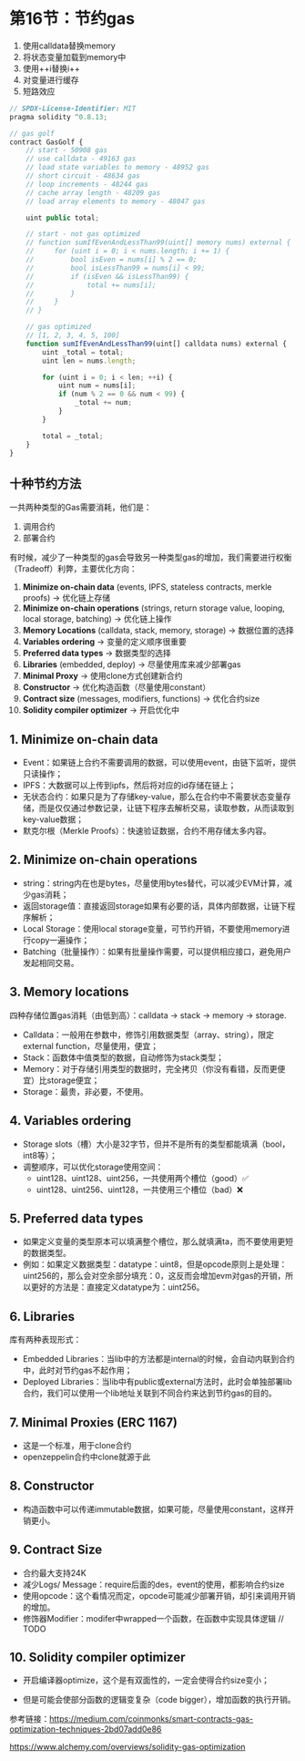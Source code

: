 # 第16节：节约gas

1. 使用calldata替换memory
2. 将状态变量加载到memory中
3. 使用++i替换i++
4. 对变量进行缓存
5. 短路效应

```js
// SPDX-License-Identifier: MIT
pragma solidity ^0.8.13;

// gas golf
contract GasGolf {
    // start - 50908 gas
    // use calldata - 49163 gas
    // load state variables to memory - 48952 gas
    // short circuit - 48634 gas
    // loop increments - 48244 gas
    // cache array length - 48209 gas
    // load array elements to memory - 48047 gas

    uint public total;

    // start - not gas optimized
    // function sumIfEvenAndLessThan99(uint[] memory nums) external {
    //     for (uint i = 0; i < nums.length; i += 1) {
    //         bool isEven = nums[i] % 2 == 0;
    //         bool isLessThan99 = nums[i] < 99;
    //         if (isEven && isLessThan99) {
    //             total += nums[i];
    //         }
    //     }
    // }

    // gas optimized
    // [1, 2, 3, 4, 5, 100]
    function sumIfEvenAndLessThan99(uint[] calldata nums) external {
        uint _total = total;
        uint len = nums.length;

        for (uint i = 0; i < len; ++i) {
            uint num = nums[i];
            if (num % 2 == 0 && num < 99) {
                _total += num;
            }
        }

        total = _total;
    }
}
```



## 十种节约方法

一共两种类型的Gas需要消耗，他们是：

1. 调用合约
2. 部署合约

有时候，减少了一种类型的gas会导致另一种类型gas的增加，我们需要进行权衡（Tradeoff）利弊，主要优化方向：

1. **Minimize on-chain data** (events, IPFS, stateless contracts, merkle proofs) -> 优化链上存储
2. **Minimize on-chain operations** (strings, return storage value, looping, local storage, batching) -> 优化链上操作
3. **Memory Locations** (calldata, stack, memory, storage) -> 数据位置的选择
4. **Variables ordering** -> 变量的定义顺序很重要
5. **Preferred data types** -> 数据类型的选择
6. **Libraries** (embedded, deploy) -> 尽量使用库来减少部署gas
7. **Minimal Proxy** -> 使用clone方式创建新合约
8. **Constructor** -> 优化构造函数（尽量使用constant）
9. **Contract size** (messages, modifiers, functions) -> 优化合约size
10. **Solidity compiler optimizer** -> 开启优化中 



## 1. Minimize on-chain data

- Event：如果链上合约不需要调用的数据，可以使用event，由链下监听，提供只读操作；
- IPFS：大数据可以上传到ipfs，然后将对应的id存储在链上；
- 无状态合约：如果只是为了存储key-value，那么在合约中不需要状态变量存储，而是仅仅通过参数记录，让链下程序去解析交易，读取参数，从而读取到key-value数据；
- 默克尔根（Merkle Proofs）：快速验证数据，合约不用存储太多内容。

## 2. Minimize on-chain operations

- string：string内在也是bytes，尽量使用bytes替代，可以减少EVM计算，减少gas消耗；
- 返回storage值：直接返回storage如果有必要的话，具体内部数据，让链下程序解析；
- Local Storage：使用local storage变量，可节约开销，不要使用memory进行copy一遍操作；
- Batching（批量操作）：如果有批量操作需要，可以提供相应接口，避免用户发起相同交易。

## 3. Memory locations

四种存储位置gas消耗（由低到高）：calldata -> stack -> memory -> storage.

- Calldata：一般用在参数中，修饰引用数据类型（array、string），限定external function，尽量使用，便宜；
- Stack：函数体中值类型的数据，自动修饰为stack类型；
- Memory：对于存储引用类型的数据时，完全拷贝（你没有看错，反而更便宜）比storage便宜；
- Storage：最贵，非必要，不使用。

## 4. Variables ordering

- Storage slots（槽）大小是32字节，但并不是所有的类型都能填满（bool，int8等）；
- 调整顺序，可以优化storage使用空间：
  - uint128、uint128、uint256，一共使用两个槽位（good）✅
  - uint128、uint256、uint128，一共使用三个槽位（bad）❌

## 5. Preferred data types

- 如果定义变量的类型原本可以填满整个槽位，那么就填满ta，而不要使用更短的数据类型。
- 例如：如果定义数据类型：datatype：uint8，但是opcode原则上是处理：uint256的，那么会对空余部分填充：0，这反而会增加evm对gas的开销，所以更好的方法是：直接定义datatype为：uint256。

## 6. Libraries

库有两种表现形式：

- Embedded Libraries：当lib中的方法都是internal的时候，会自动内联到合约中，此时对节约gas不起作用；
- Deployed Libraries：当lib中有public或external方法时，此时会单独部署lib合约，我们可以使用一个lib地址关联到不同合约来达到节约gas的目的。

## 7. Minimal Proxies (ERC 1167)

- 这是一个标准，用于clone合约
- openzeppelin合约中clone就源于此

## 8. Constructor

- 构造函数中可以传递immutable数据，如果可能，尽量使用constant，这样开销更小。

## 9. Contract Size

- 合约最大支持24K
- 减少Logs/ Message：require后面的des，event的使用，都影响合约size
- 使用opcode：这个看情况而定，opcode可能减少部署开销，却引来调用开销的增加。
- 修饰器Modifier：modifer中wrapped一个函数，在函数中实现具体逻辑 // TODO

## 10. Solidity compiler optimizer

- 开启编译器optimize，这个是有双面性的，一定会使得合约size变小；

- 但是可能会使部分函数的逻辑变复杂（code bigger），增加函数的执行开销。

  

参考链接：https://medium.com/coinmonks/smart-contracts-gas-optimization-techniques-2bd07add0e86





https://www.alchemy.com/overviews/solidity-gas-optimization
